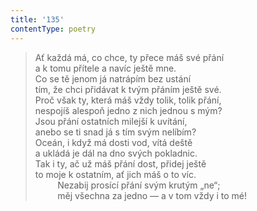 ```yaml
---
title: '135'
contentType: poetry
---
```


> Ať každá má, co chce, ty přece máš své přání  
> a k tomu přítele a navíc ještě mne.  
> Co se tě jenom já natrápím bez ustání  
> tím, že chci přidávat k tvým přáním ještě své.  
> Proč však ty, která máš vždy tolik, tolik přání,  
> nespojíš alespoň jedno z nich jednou s mým?  
> Jsou přání ostatních milejší k uvítání,  
> anebo se ti snad já s tím svým nelíbím?  
> Oceán, i když má dosti vod, vítá deště  
> a ukládá je dál na dno svých pokladnic.  
> Tak i ty, ač už máš přání dost, přidej ještě  
> to moje k ostatním, ať jich máš o to víc.  
>          Nezabij prosící přání svým krutým „ne“;  
>          měj všechna za jedno — a v tom vždy i to mé!
